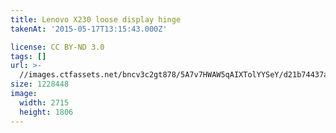 ```yaml
---
title: Lenovo X230 loose display hinge
takenAt: '2015-05-17T13:15:43.000Z'

license: CC BY-ND 3.0
tags: []
url: >-
  //images.ctfassets.net/bncv3c2gt878/5A7v7HWAW5qAIXTolYYSeY/d21b74437a76c20039d5c986b404c830/lenovo-x230-loose-display-hinge_17157181863_o
size: 1228448
image:
  width: 2715
  height: 1806
---
```

